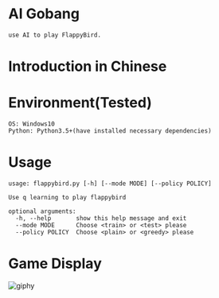 # AI Gobang
```
use AI to play FlappyBird.
```

# Introduction in Chinese


# Environment(Tested)
```
OS: Windows10
Python: Python3.5+(have installed necessary dependencies)
```

# Usage
```
usage: flappybird.py [-h] [--mode MODE] [--policy POLICY]

Use q learning to play flappybird

optional arguments:
  -h, --help       show this help message and exit
  --mode MODE      Choose <train> or <test> please
  --policy POLICY  Choose <plain> or <greedy> please
```

# Game Display
![giphy](demonstration/running.gif)